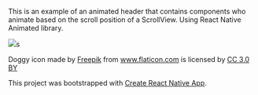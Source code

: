This is an example of an animated header that contains components who animate based on the scroll position of a ScrollView.
Using React Native Animated library.

![](https://github.com/zoharlevin/react-native-animated-header-example/blob/master/gif/animatedHeader.gif)s

<div>Doggy icon made by <a href="http://www.freepik.com" title="Freepik">Freepik</a> from <a href="https://www.flaticon.com/" title="Flaticon">www.flaticon.com</a> is licensed by <a href="http://creativecommons.org/licenses/by/3.0/" title="Creative Commons BY 3.0" target="_blank">CC 3.0 BY</a></div>

This project was bootstrapped with [Create React Native App](https://github.com/react-community/create-react-native-app).

